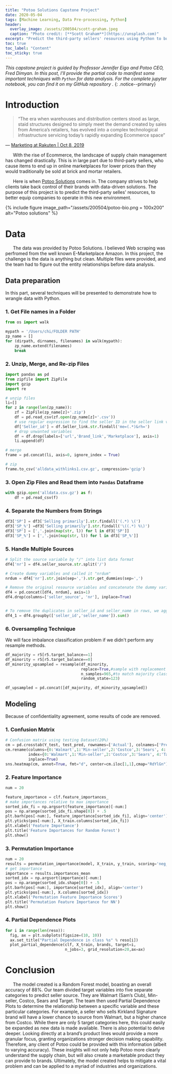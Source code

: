 ```yaml
---
title: "Potoo Solutions Capstone Project"
date: 2020-05-04
tags: [Machine Learning, Data Pre-processing, Python]
header:
  overlay_image: /assets/200504/scott-graham.jpeg
  caption: "Photo credit: [**Scott Graham**](https://unsplash.com)"
excerpt: "Predict the third-party sellers' resources using Python to build a multi-label classification problem. (Difficulty: ★★★☆☆)"
toc: true
toc_label: "Content"
toc_sticky: true
---
```

_This capstone project is guided by Professor Jennifer Eigo and Potoo CEO, Fred Dimyan. In this post, I'll provide the partial code to manifest some important techniques with `Python` for data analysis. For the complete jupyter notebook, you can find it on my GitHub repository [<i class="fab fa-fw fa-github" aria-hidden="true"></i>](https://github.com/chw18019/Potoo-Solutions)._
{: .notice--primary}

# Introduction
> “The era when warehouses and distribution centers stood as large, staid structures designed to simply meet the demand created by sales from America’s retailers, has evolved into a complex technological infrastructure servicing today’s rapidly expanding Ecommerce space”

 ― [Marketing at Rakuten | Oct 8, 2019](https://www.rakutensl.com/post/how-ecommerce-is-transforming-todays-supply-chain) 

&nbsp;&nbsp;&nbsp;&nbsp;&nbsp;&nbsp;With the rise of Ecommerce, the landscape of supply chain management has changed drastically. This is in large part due to third-party sellers, who cause items to end up in online marketplaces for lower prices than they would traditionally be sold at brick and mortar retailers. 

&nbsp;&nbsp;&nbsp;&nbsp;&nbsp;&nbsp;Here is when [Potoo Solutions](https://potoosolutions.com/) comes in. The company strives to help clients take back control of their brands with data-driven solutions. The purpose of this project is to predict the third-party selles' resources, to better equip companies to operate in this new environment.

{% include figure image_path="/assets/200504/potoo-bio.png = 100x200" alt="Potoo solutions" %}

# Data
&nbsp;&nbsp;&nbsp;&nbsp;&nbsp;&nbsp;The data was provided by Potoo Solutions. I believed Web scraping was perfromed from the well known E-Marketplace Amazon. In this project, the challenge is the data is anything but clean. Multiple files were provided, and the team had to figure out the entity relationships before data analysis. 

## Data preparation
In this part, several techniques will be presented to demonstrate how to wrangle data with Python.

### 1. Get File names in a Folder
```python
from os import walk

mypath = '/Users/chi/FOLDER PATH'
zp_name = []
for (dirpath, dirnames, filenames) in walk(mypath):
    zp_name.extend(filenames)
    break
```

### 2. Unzip, Merge, and Re-zip Files  
```python
import pandas as pd
from zipfile import ZipFile
import gzip
import re

# unzip files 
li=[]
for z in range(len(zp_name)):
    zf = ZipFile(zp_name[z]+'.zip')
    df = pd.read_csv(zf.open(zp_name[z]+'.csv'))
    # use regular expression to find the seller ID in the seller link variable
    df['Seller_id'] = df.Seller_link.str.findall('me=(.*)&rh=')
    # drop unwanted variables
    df = df.drop(labels=['url','Brand_link','Marketplace'], axis=1)
    li.append(df)

# merge
frame = pd.concat(li, axis=0, ignore_index = True)

# zip
frame.to_csv('alldata_withlinks1.csv.gz', compression='gzip')
```

### 3. Open Zip Files and Read them into `Pandas` Dataframe
```python
with gzip.open('alldata.csv.gz') as f:
    df = pd.read_csv(f)
```

### 4. Separate the Numbers from Strings

```python
df3['SP'] = df3['Selling primarily'].str.findall('(.*) \(')
df3['SP_%'] =df3['Selling primarily'].str.findall('\((.*) %\)')
df3['SP'] = [','.join(map(str, l)) for l in df3['SP']]
df3['SP_%'] = [','.join(map(str, l)) for l in df3['SP_%']]
```
### 5. Handle Multiple Sources
```python
# Split the source variable by "/" into list data format
df4['nr'] = df4.seller_source.str.split('/')

# Create dummy variables and called it "nrdum"
nrdum = df4['nr'].str.join(sep=',').str.get_dummies(sep=',')

# Remove the original resource variables and concatenate the dummy variables based on index
df4 = pd.concat([df4, nrdum], axis=1)
df4.drop(columns=['seller_source', 'nr'], inplace=True)


# To remove the duplicates in seller_id and seller_name in rows, we aggregated the numbers of sources by ID and seller name
df4_1 = df4.groupby(['seller_id','seller_name']).sum()
```

### 6. Oversampling Technique
We will face imbalance classification problem if we didn't perform any resample methods.
```python
df_majority = r5[r5.target_balance==1]
df_minority = r5[r5.target_balance==0]
df_minority_upsampled = resample(df_minority, 
                                 replace=True,#sample with replacement
                                 n_samples=965,#to match majority class
                                 random_state=123)

df_upsampled = pd.concat([df_majority, df_minority_upsampled])
```

## Modeling
Because of confidentiality agreement, some results of code are removed.
### 1. Confusion Matrix
```python 
# Confusion matrix using testing Dataset(20%)
cm = pd.crosstab(Y_test, test_pred, rownames=['Actual'], colnames=['Predicted'], margins = True)
cm.rename(columns={0:'Walmart',1:'Min-seller',2:'Costco',3:'Sears', 4:'Target'}, 
          index={0:'Walmart',1:'Min-seller',2:'Costco',3:'Sears', 4:'Target'},
          inplace=True)
sns.heatmap(cm, annot=True, fmt="d", center=cm.iloc[1,1],cmap="RdYlGn")
```

### 2. Feature Importance 

```python
num = 20

feature_importance = clf.feature_importances_
# make importances relative to max importance
sorted_idx_fi = np.argsort(feature_importance)[-num:]
pos = np.arange(sorted_idx_fi.shape[0]) + .5
plt.barh(pos[-num:], feature_importance[sorted_idx_fi], align='center')
plt.yticks(pos[-num:], X_train.columns[sorted_idx_fi])
plt.xlabel('Feature Importance')
plt.title('Feature Importances for Random Forest')
plt.show()
```

### 3. Permutation Importance
```python
num = 20
results = permutation_importance(model, X_train, y_train, scoring='neg_mean_absolute_error')
# get importance
importance = results.importances_mean
sorted_idx = np.argsort(importance)[-num:]
pos = np.arange(sorted_idx.shape[0]) + .5
plt.barh(pos[-num:], importance[sorted_idx], align='center')
plt.yticks(pos[-num:], X.columns[sorted_idx])
plt.xlabel('Permutation Feature Importance Scores')
plt.title('Permutation Feature Importance for NN')
plt.show()
```

### 4. Partial Dependence Plots

```python
for i in range(len(reso)):
  fig, ax = plt.subplots(figsize=(10, 10))
  ax.set_title("Partial Dependence in class %s" % reso[i])
  plot_partial_dependence(clf, X_train, brands, target=i,
                          n_jobs=3, grid_resolution=20,ax=ax)
```

# Conclusion
&nbsp;&nbsp;&nbsp;&nbsp;&nbsp;&nbsp;The model created is a Random Forest model, boasting an overall accuracy of 88%. Our team divided target variables into five separate categories to predict seller source. They are Walmart (Sam’s Club), Min-seller, Costco, Sears and Target. The team then used Partial Dependence Plots to determine the relationship between a specific variable and these particular categories. For example, a seller who sells Kirkland Signature brand will have a lower chance to source from Walmart, but a higher chance from Costco. While there are only 5 target categories here, this could easily be expanded as new data is made available. There is also potential to delve deeper. Looking directly at a brand’s product lines would provide a more granular focus, granting organizations stronger decision making capability. Therefore, any client of Potoo could be provided with this information (albeit to varying accuracy). These insights will not only help Potoo more clearly understand the supply chain, but will also create a marketable product they can provide to brands. Ultimately, the model created helps to mitigate a vital problem and can be applied to a myriad of industries and organizations. 
